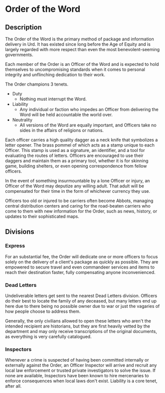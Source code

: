# Order of the Word
## Description
The Order of the Word is the primary method of package and information delivery in Urd. It has existed since long before the Age of Equity and is largely regarded with more respect than even the most benevolent-seeming governments.

Each member of the Order is an Officer of the Word and is expected to hold themselves to uncompromising standards when it comes to personal integrity and unflinching dedication to their work.

The Order champions 3 tenets.

- Duty
	- Nothing must interrupt the Word.
- Liability
	- Any individual or faction who impedes an Officer from delivering the Word will be held accountable the world over.
- Neutrality
	- All versions of the Word are equally important, and Officers take no sides in the affairs of religions or nations.

Each officer carries a high quality dagger as a neck knife that symbolizes a letter opener. The brass pommel of which acts as a stamp unique to each Officer. This stamp is used as a signature, an identifier, and a tool for evaluating the routes of letters. Officers are encouraged to use their daggers and maintain them as a primary tool, whether it is for skinning game, building shelters, or even opening correspondence from fellow officers. 

In the event of something insurmountable by a lone Officer or injury, an Officer of the Word may deputize any willing adult. That adult will be compensated for their time in the form of whichever currency they use.

Officers too old or injured to be carriers often become Abbots, managing central distribution centers and caring for the road-beaten carriers who come to them with new information for the Order, such as news, history, or updates to their sophisticated maps.

## Divisions
### Express
For an substantial fee, the Order will dedicate one or more officers to focus solely on the delivery of a client's package as quickly as possible. They are empowered to secure travel and even commandeer services and items to reach their destination faster, fully compensating anyone inconvenienced. 

### Dead Letters
Undeliverable letters get sent to the nearest Dead Letters division. Officers do their best to locate the family of any deceased, but many letters end up here due to there being no possible owner due to war or just the vagaries of how people choose to address them.

Generally, the only civilians allowed to open these letters who aren't the intended recipient are historians, but they are first heavily vetted by the department and may only receive transcriptions of the original documents, as everything is very carefully catalogued.

### Inspectors
Whenever a crime is suspected of having been committed internally or externally against the Order, an Officer Inspector will arrive and recruit any local law enforcement or trusted private investigators to solve the issue. If none are available, Inspectors have been known to hire mercenaries to enforce consequences when local laws don't exist. Liability is a core tenet, after all.

